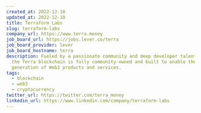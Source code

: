 ```yaml
---
created_at: 2022-12-10
updated_at: 2022-12-10
title: Terraform Labs
slug: terraform-labs
company_url: https://www.terra.money
job_board_url: https://jobs.lever.co/terra
job_board_provider: lever
job_board_hostname: terra
description: Fueled by a passionate community and deep developer talent pool,
  the Terra blockchain is fully community-owned and built to enable the next
  generation of Web3 products and services.
tags:
  - blockchain
  - web3
  - cryptocurrency
twitter_url: https://twitter.com/terra_money
linkedin_url: https://www.linkedin.com/company/terraform-labs
---
```

